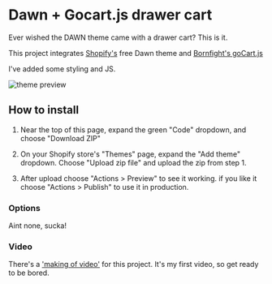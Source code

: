 # Dawn + Gocart.js drawer cart

Ever wished the DAWN theme came with a drawer cart?  This is it.

This project integrates [Shopify's](https://www.shopify.com/) free Dawn theme and [Bornfight's goCart.js](https://github.com/bornfight/goCart.js)

I've added some styling and JS.

![theme preview](https://theotrain.github.io/images/Screen%20Shot%20Dawn%20with%20goCart%20drawer%20cart.png)


## How to install

1) Near the top of this page, expand the green "Code" dropdown, and choose "Download ZIP"

2) On your Shopify store's "Themes" page, expand the "Add theme" dropdown.  Choose "Upload zip file" and upload the zip from step 1.

3) After upload choose "Actions > Preview" to see it working.  if you like it choose "Actions > Publish" to use it in production.


### Options

Aint none, sucka!

### Video

There's a ['making of video'](https://www.youtube.com/watch?v=R8ERZBZ8mJU) for this project.  It's my first video, so get ready to be bored.